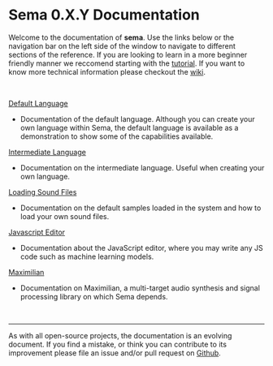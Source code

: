 # Sema 0.X.Y Documentation

Welcome to the documentation of **sema**. Use the links below or the navigation bar on the left side of the window to navigate to different sections of the reference. If you are looking to learn in a more beginner friendly manner we reccomend starting with the [tutorial](../tutorial). If you want to know more technical information please checkout the [wiki](https://github.com/mimic-sussex/sema/wiki).

<br>

[Default Language](default-language)
- Documentation of the default language. Although you can create your own language within Sema, the default language is available as a demonstration to show some of the capabilities available.

[Intermediate Language](intermediate-language)
- Documentation on the intermediate language. Useful when creating your own language.


[Loading Sound Files](load-sound-files)
- Documentation on the default samples loaded in the system and how to load your own sound files.


[Javascript Editor](javascript-editor-utils)
- Documentation about the JavaScript editor, where you may write any JS code such as machine learning models.


[Maximilian](maximilian-dsp-api)
- Documentation on Maximilian, a multi-target audio synthesis and signal processing library on which Sema depends.

<br>

---
As with all open-source projects, the documentation is an evolving document. If you find a mistake, or think you can contribute to its improvement please file an issue and/or pull request on [Github](https://github.com/mimic-sussex/sema).